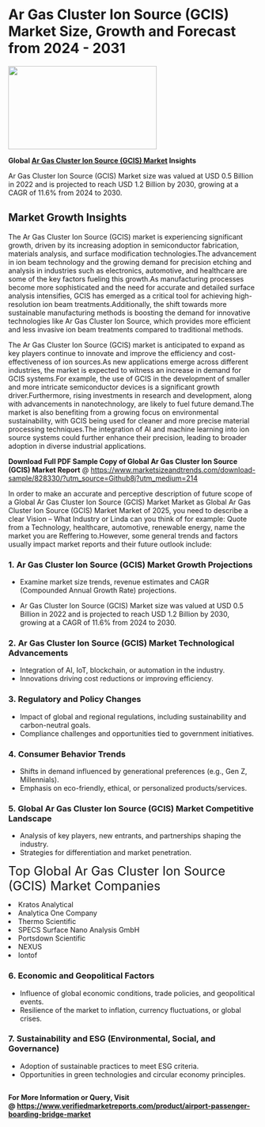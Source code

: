<H1>Ar Gas Cluster Ion Source (GCIS) Market Size, Growth and Forecast from 2024 - 2031</H1><img class="aligncenter size-medium wp-image-584254" src="https://thirdeyenews.in/wp-content/uploads/2024/09/Global-Market-Research-300x168.jpeg" alt="" width="300" height="168" /><p><strong>Global&nbsp;<a href="https://www.marketsizeandtrends.com/download-sample/828330/?utm_source=Github8j?utm_medium=214">Ar Gas Cluster Ion Source (GCIS) Market</a> Insights</strong></p><p>Ar Gas Cluster Ion Source (GCIS) Market size was valued at USD 0.5 Billion in 2022 and is projected to reach USD 1.2 Billion by 2030, growing at a CAGR of 11.6% from 2024 to 2030.</p><p><h2>Market Growth Insights</h2> <p>The Ar Gas Cluster Ion Source (GCIS) market is experiencing significant growth, driven by its increasing adoption in semiconductor fabrication, materials analysis, and surface modification technologies.The advancement in ion beam technology and the growing demand for precision etching and analysis in industries such as electronics, automotive, and healthcare are some of the key factors fueling this growth.As manufacturing processes become more sophisticated and the need for accurate and detailed surface analysis intensifies, GCIS has emerged as a critical tool for achieving high-resolution ion beam treatments.Additionally, the shift towards more sustainable manufacturing methods is boosting the demand for innovative technologies like Ar Gas Cluster Ion Source, which provides more efficient and less invasive ion beam treatments compared to traditional methods.</p> <p>The Ar Gas Cluster Ion Source (GCIS) market is anticipated to expand as key players continue to innovate and improve the efficiency and cost-effectiveness of ion sources.As new applications emerge across different industries, the market is expected to witness an increase in demand for GCIS systems.For example, the use of GCIS in the development of smaller and more intricate semiconductor devices is a significant growth driver.Furthermore, rising investments in research and development, along with advancements in nanotechnology, are likely to fuel future demand.The market is also benefiting from a growing focus on environmental sustainability, with GCIS being used for cleaner and more precise material processing techniques.The integration of AI and machine learning into ion source systems could further enhance their precision, leading to broader adoption in diverse industrial applications.</p> <p><span class=""><strong>Download Full PDF Sample Copy of Global Ar Gas Cluster Ion Source (GCIS) Market Report</strong> @ <a href="https://www.marketsizeandtrends.com/download-sample/828330/?utm_source=Github8j?utm_medium=214" target="_blank">https://www.marketsizeandtrends.com/download-sample/828330/?utm_source=Github8j?utm_medium=214</a></span></p><p>In order to make an accurate and perceptive description of future scope of a Global&nbsp;Ar Gas Cluster Ion Source (GCIS) Market Market as Global&nbsp;Ar Gas Cluster Ion Source (GCIS) Market Market of 2025, you need to describe a clear Vision &ndash; What Industry or Linda can you think of for example: Quote from a Technology, healthcare, automotive, renewable energy, name the market you are Reffering to.However, some general trends and factors usually impact market reports and their future outlook include:</p><h3>1.&nbsp;<strong>Ar Gas Cluster Ion Source (GCIS) Market Growth Projections</strong></h3><ul><li>Examine market size trends, revenue estimates and CAGR (Compounded Annual Growth Rate) projections.</li><li><p>Ar Gas Cluster Ion Source (GCIS) Market size was valued at USD 0.5 Billion in 2022 and is projected to reach USD 1.2 Billion by 2030, growing at a CAGR of 11.6% from 2024 to 2030.</p></li></ul><h3>2.&nbsp;<strong>Ar Gas Cluster Ion Source (GCIS) Market Technological Advancements</strong></h3><ul><li>Integration of AI, IoT, blockchain, or automation in the industry.</li><li>Innovations driving cost reductions or improving efficiency.</li></ul><h3>3.&nbsp;<strong>Regulatory and Policy Changes</strong></h3><ul><li>Impact of global and regional regulations, including sustainability and carbon-neutral goals.</li><li>Compliance challenges and opportunities tied to government initiatives.</li></ul><h3>4.&nbsp;<strong>Consumer Behavior Trends</strong></h3><ul><li>Shifts in demand influenced by generational preferences (e.g., Gen Z, Millennials).</li><li>Emphasis on eco-friendly, ethical, or personalized products/services.</li></ul><h3>5.&nbsp;<strong>Global Ar Gas Cluster Ion Source (GCIS) Market Competitive Landscape</strong></h3><ul><li>Analysis of key players, new entrants, and partnerships shaping the industry.</li><li>Strategies for differentiation and market penetration.</li></ul><p data-pm-slice="1 1 []"><span style="color: inherit; font-family: inherit; font-size: 25px;">Top Global Ar Gas Cluster Ion Source (GCIS) Market Companies</span></p><div class="" data-test-id=""><p><li>Kratos Analytical</li><li> Analytica One Company</li><li> Thermo Scientific</li><li> SPECS Surface Nano Analysis GmbH</li><li> Portsdown Scientific</li><li> NEXUS</li><li> Iontof</li></p></div><h3>6.&nbsp;<strong>Economic and Geopolitical Factors</strong></h3><ul><li>Influence of global economic conditions, trade policies, and geopolitical events.</li><li>Resilience of the market to inflation, currency fluctuations, or global crises.</li></ul><h3>7.&nbsp;<strong>Sustainability and ESG (Environmental, Social, and Governance)</strong></h3><ul><li>Adoption of sustainable practices to meet ESG criteria.</li><li>Opportunities in green technologies and circular economy principles.</li></ul><h2><strong style="font-size: 14px;">For More Information or Query, Visit @&nbsp;</strong><a style="background-color: #ffffff; font-size: 14px;" href="https://www.marketsizeandtrends.com/report/ar-gas-cluster-ion-source-gcis-market/" target="_blank">https://www.verifiedmarketreports.com/product/airport-passenger-boarding-bridge-market</a></h2>